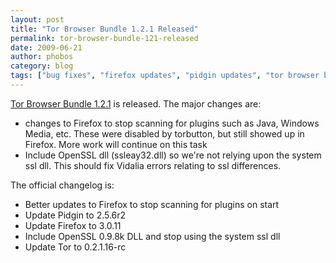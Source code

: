 ```yaml
---
layout: post
title: "Tor Browser Bundle 1.2.1 Released"
permalink: tor-browser-bundle-121-released
date: 2009-06-21
author: phobos
category: blog
tags: ["bug fixes", "firefox updates", "pidgin updates", "tor browser bundle"]
---
```


[Tor Browser Bundle 1.2.1](https://www.torproject.org/torbrowser/) is released. The major changes are:

- changes to Firefox to stop scanning for plugins such as Java, Windows Media, etc. These were disabled by torbutton, but still showed up in Firefox. More work will continue on this task
- Include OpenSSL dll (ssleay32.dll) so we're not relying upon the system ssl dll. This should fix Vidalia errors relating to ssl differences.

The official changelog is:

- Better updates to Firefox to stop scanning for plugins on start
- Update Pidgin to 2.5.6r2
- Update Firefox to 3.0.11
- Include OpenSSL 0.9.8k DLL and stop using the system ssl dll
- Update Tor to 0.2.1.16-rc

